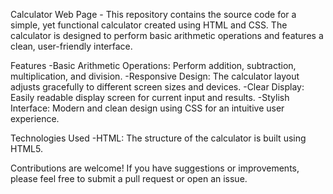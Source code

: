 Calculator Web Page - This repository contains the source code for a simple, yet functional calculator created using HTML and CSS. The calculator is designed to perform basic arithmetic operations and features a clean, user-friendly interface.

Features
-Basic Arithmetic Operations: Perform addition, subtraction, multiplication, and division.
-Responsive Design: The calculator layout adjusts gracefully to different screen sizes and devices.
-Clear Display: Easily readable display screen for current input and results.
-Stylish Interface: Modern and clean design using CSS for an intuitive user experience.

Technologies Used
-HTML: The structure of the calculator is built using HTML5.

Contributions are welcome! If you have suggestions or improvements, please feel free to submit a pull request or open an issue.
